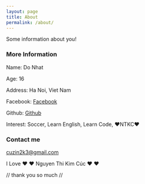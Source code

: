 ```yaml
---
layout: page
title: About
permalink: /about/
---
```


Some information about you!

### More Information

Name: Do Nhat

Age: 16

Address: Ha Noi, Viet Nam

Facebook: [Facebook](https://fb.com/cuzin.xyz/)

Github: [Github](https://github.com/cuzinxyz)

Interest: Soccer, Learn English, Learn Code, ❤NTKC❤

### Contact me

[cuzin2k3@gmail.com](mailto:cuzin2k3@gmail.com)

I Love ❤ ❤ Nguyen Thi Kim Cúc ❤ ❤

// thank you so much //
